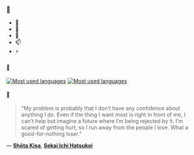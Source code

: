 ### 👋

- 🔭
- 🌱
- 💬
- 📫
- ⚡

#### 🧏

[![Most used languages](https://github-readme-stats-aynah.vercel.app/api/top-langs/?username=aynh&theme=solarized-dark&langs_count=6&layout=compact&hide_title=true)](https://github.com/anuraghazra/github-readme-stats#gh-dark-mode-only)
[![Most used languages](https://github-readme-stats-aynah.vercel.app/api/top-langs/?username=aynh&theme=solarized-light&langs_count=6&layout=compact&hide_title=true)](https://github.com/anuraghazra/github-readme-stats#gh-light-mode-only)

#### 💬

> "My problem is probably that I don’t have any confidence about anything I do. Even if the thing I want most is right in front of me, I can’t help but imagine a future where I’m being rejected by it. I’m scared of getting hurt, so I run away from the people I love. What a good-for-nothing loser."

&mdash; [**Shōta Kisa**](https://myanimelist.net/character.php?q=Sh%C5%8Dta%20Kisa&cat=character), [**Sekai Ichi Hatsukoi**](https://myanimelist.net/search/all?q=Sekai%20Ichi%20Hatsukoi&cat=all)

